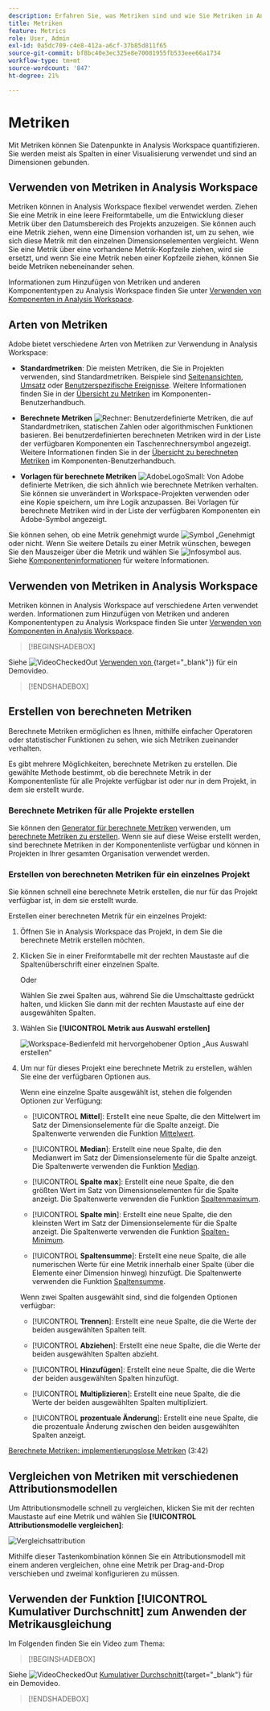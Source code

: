 ```yaml
---
description: Erfahren Sie, was Metriken sind und wie Sie Metriken in Analysis Workspace verwenden.
title: Metriken
feature: Metrics
role: User, Admin
exl-id: 0a5dc709-c4e8-412a-a6cf-37b85d811f65
source-git-commit: bf8bc40e3ec325e8e70081955fb533eee66a1734
workflow-type: tm+mt
source-wordcount: '847'
ht-degree: 21%

---
```


# Metriken

Mit Metriken können Sie Datenpunkte in Analysis Workspace quantifizieren. Sie werden meist als Spalten in einer Visualisierung verwendet und sind an Dimensionen gebunden.

## Verwenden von Metriken in Analysis Workspace

Metriken können in Analysis Workspace flexibel verwendet werden. Ziehen Sie eine Metrik in eine leere Freiformtabelle, um die Entwicklung dieser Metrik über den Datumsbereich des Projekts anzuzeigen. Sie können auch eine Metrik ziehen, wenn eine Dimension vorhanden ist, um zu sehen, wie sich diese Metrik mit den einzelnen Dimensionselementen vergleicht. Wenn Sie eine Metrik über eine vorhandene Metrik-Kopfzeile ziehen, wird sie ersetzt, und wenn Sie eine Metrik neben einer Kopfzeile ziehen, können Sie beide Metriken nebeneinander sehen.

Informationen zum Hinzufügen von Metriken und anderen Komponententypen zu Analysis Workspace finden Sie unter [Verwenden von Komponenten in Analysis Workspace](use-components-in-workspace.md).

## Arten von Metriken

Adobe bietet verschiedene Arten von Metriken zur Verwendung in Analysis Workspace:

* **Standardmetriken**: Die meisten Metriken, die Sie in Projekten verwenden, sind Standardmetriken. Beispiele sind [Seitenansichten](/help/components/metrics/page-views.md), [Umsatz](/help/components/metrics/revenue.md) oder [Benutzerspezifische Ereignisse](/help/components/metrics/custom-events.md). Weitere Informationen finden Sie in der [Übersicht zu Metriken](/help/components/metrics/overview.md) im Komponenten-Benutzerhandbuch.

* **Berechnete Metriken** ![Rechner](/help/assets/icons/Calculator.svg): Benutzerdefinierte Metriken, die auf Standardmetriken, statischen Zahlen oder algorithmischen Funktionen basieren. Bei benutzerdefinierten berechneten Metriken wird in der Liste der verfügbaren Komponenten ein Taschenrechnersymbol angezeigt. Weitere Informationen finden Sie in der [Übersicht zu berechneten Metriken](/help/components/c-calcmetrics/cm-overview.md) im Komponenten-Benutzerhandbuch.

* **Vorlagen für berechnete Metriken** ![AdobeLogoSmall](/help/assets/icons/AdobeLogoSmall.svg): Von Adobe definierte Metriken, die sich ähnlich wie berechnete Metriken verhalten. Sie können sie unverändert in Workspace-Projekten verwenden oder eine Kopie speichern, um ihre Logik anzupassen. Bei Vorlagen für berechnete Metriken wird in der Liste der verfügbaren Komponenten ein Adobe-Symbol angezeigt.

Sie können sehen, ob eine Metrik genehmigt wurde ![Symbol „Genehmigt](https://spectrum.adobe.com/static/icons/ui_18/CheckmarkSize100.svg) oder nicht. Wenn Sie weitere Details zu einer Metrik wünschen, bewegen Sie den Mauszeiger über die Metrik und wählen Sie ![Infosymbol](https://spectrum.adobe.com/static/icons/workflow_18/Smock_InfoOutline_18_N.svg) aus. Siehe [Komponenteninformationen](use-components-in-workspace.md#component-info) für weitere Informationen.


## Verwenden von Metriken in Analysis Workspace

Metriken können in Analysis Workspace auf verschiedene Arten verwendet werden. Informationen zum Hinzufügen von Metriken und anderen Komponententypen zu Analysis Workspace finden Sie unter [Verwenden von Komponenten in Analysis Workspace](/help/analyze/analysis-workspace/components/use-components-in-workspace.md).


>[!BEGINSHADEBOX]

Siehe ![VideoCheckedOut](/help/assets/icons/VideoCheckedOut.svg) [Verwenden von ](https://video.tv.adobe.com/v/40817?quality=12&learn=on){target="_blank"}) für ein Demovideo.

>[!ENDSHADEBOX]

## Erstellen von berechneten Metriken

Berechnete Metriken ermöglichen es Ihnen, mithilfe einfacher Operatoren oder statistischer Funktionen zu sehen, wie sich Metriken zueinander verhalten.


Es gibt mehrere Möglichkeiten, berechnete Metriken zu erstellen. Die gewählte Methode bestimmt, ob die berechnete Metrik in der Komponentenliste für alle Projekte verfügbar ist oder nur in dem Projekt, in dem sie erstellt wurde.

### Berechnete Metriken für alle Projekte erstellen

Sie können den [Generator für berechnete Metriken](/help/components/c-calcmetrics/c-workflow/cm-workflow/c-build-metrics/cm-build-metrics.md) verwenden, um [berechnete Metriken zu erstellen](/help/components/c-calcmetrics/c-workflow/cm-workflow/cm-workflow.md). Wenn sie auf diese Weise erstellt werden, sind berechnete Metriken in der Komponentenliste verfügbar und können in Projekten in Ihrer gesamten Organisation verwendet werden.


### Erstellen von berechneten Metriken für ein einzelnes Projekt

Sie können schnell eine berechnete Metrik erstellen, die nur für das Projekt verfügbar ist, in dem sie erstellt wurde.

Erstellen einer berechneten Metrik für ein einzelnes Projekt:

1. Öffnen Sie in Analysis Workspace das Projekt, in dem Sie die berechnete Metrik erstellen möchten.

1. Klicken Sie in einer Freiformtabelle mit der rechten Maustaste auf die Spaltenüberschrift einer einzelnen Spalte.

   Oder

   Wählen Sie zwei Spalten aus, während Sie die Umschalttaste gedrückt halten, und klicken Sie dann mit der rechten Maustaste auf eine der ausgewählten Spalten.

1. Wählen Sie **[!UICONTROL Metrik aus Auswahl erstellen]**

   ![Workspace-Bedienfeld mit hervorgehobener Option „Aus Auswahl erstellen“](assets/create-metric-from-selection.png)

1. Um nur für dieses Projekt eine berechnete Metrik zu erstellen, wählen Sie eine der verfügbaren Optionen aus.

   Wenn eine einzelne Spalte ausgewählt ist, stehen die folgenden Optionen zur Verfügung:

   * [!UICONTROL **Mittel**]: Erstellt eine neue Spalte, die den Mittelwert im Satz der Dimensionselemente für die Spalte anzeigt. Die Spaltenwerte verwenden die Funktion [Mittelwert](/help/components/c-calcmetrics/cm-reference/cm-functions.md#mean).

   * [!UICONTROL **Median**]: Erstellt eine neue Spalte, die den Medianwert im Satz der Dimensionselemente für die Spalte anzeigt. Die Spaltenwerte verwenden die Funktion [Median](/help/components/c-calcmetrics/cm-reference/cm-functions.md#median).

   * [!UICONTROL **Spalte max**]: Erstellt eine neue Spalte, die den größten Wert im Satz von Dimensionselementen für die Spalte anzeigt. Die Spaltenwerte verwenden die Funktion [Spaltenmaximum](/help/components/c-calcmetrics/cm-reference/cm-functions.md#column-maximum).

   * [!UICONTROL **Spalte min**]: Erstellt eine neue Spalte, die den kleinsten Wert im Satz der Dimensionselemente für die Spalte anzeigt. Die Spaltenwerte verwenden die Funktion [Spalten-Minimum](/help/components/c-calcmetrics/cm-reference/cm-functions.md#column-minimum).

   * [!UICONTROL **Spaltensumme**]: Erstellt eine neue Spalte, die alle numerischen Werte für eine Metrik innerhalb einer Spalte (über die Elemente einer Dimension hinweg) hinzufügt. Die Spaltenwerte verwenden die Funktion [Spaltensumme](/help/components/c-calcmetrics/cm-reference/cm-functions.md#column-sum).

   Wenn zwei Spalten ausgewählt sind, sind die folgenden Optionen verfügbar:

   * [!UICONTROL **Trennen**]: Erstellt eine neue Spalte, die die Werte der beiden ausgewählten Spalten teilt.

   * [!UICONTROL **Abziehen**]: Erstellt eine neue Spalte, die die Werte der beiden ausgewählten Spalten abzieht.

   * [!UICONTROL **Hinzufügen**]: Erstellt eine neue Spalte, die die Werte der beiden ausgewählten Spalten hinzufügt.

   * [!UICONTROL **Multiplizieren**]: Erstellt eine neue Spalte, die die Werte der beiden ausgewählten Spalten multipliziert.

   * [!UICONTROL **prozentuale Änderung**]: Erstellt eine neue Spalte, die die prozentuale Änderung zwischen den beiden ausgewählten Spalten anzeigt.

[Berechnete Metriken: implementierungslose Metriken](https://experienceleague.adobe.com/en/docs/analytics-learn/tutorials/components/calculated-metrics/calculated-metrics-implementationless-metrics) (3:42)


## Vergleichen von Metriken mit verschiedenen Attributionsmodellen

Um Attributionsmodelle schnell zu vergleichen, klicken Sie mit der rechten Maustaste auf eine Metrik und wählen Sie **[!UICONTROL Attributionsmodelle vergleichen]**:

![Vergleichsattribution](assets/compare-attribution.png)

Mithilfe dieser Tastenkombination können Sie ein Attributionsmodell mit einem anderen vergleichen, ohne eine Metrik per Drag-and-Drop verschieben und zweimal konfigurieren zu müssen.

## Verwenden der Funktion [!UICONTROL Kumulativer Durchschnitt] zum Anwenden der Metrikausgleichung

Im Folgenden finden Sie ein Video zum Thema:


>[!BEGINSHADEBOX]

Siehe ![VideoCheckedOut](/help/assets/icons/VideoCheckedOut.svg) [Kumulativer Durchschnitt](https://video.tv.adobe.com/v/27068?quality=12&learn=on){target="_blank"} für ein Demovideo.

>[!ENDSHADEBOX]

